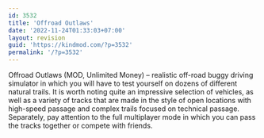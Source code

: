 ```yaml
---
id: 3532
title: 'Offroad Outlaws'
date: '2022-11-24T01:33:03+07:00'
layout: revision
guid: 'https://kindmod.com/?p=3532'
permalink: '/?p=3532'
---
```


Offroad Outlaws (MOD, Unlimited Money) – realistic off-road buggy driving simulator in which you will have to test yourself on dozens of different natural trails. It is worth noting quite an impressive selection of vehicles, as well as a variety of tracks that are made in the style of open locations with high-speed passage and complex trails focused on technical passage. Separately, pay attention to the full multiplayer mode in which you can pass the tracks together or compete with friends.